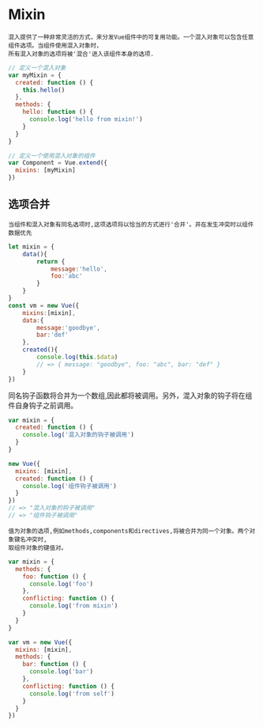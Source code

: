 # Mixin

    混入提供了一种非常灵活的方式，来分发Vue组件中的可复用功能。一个混入对象可以包含任意组件选项。当组件使用混入对象时，
    所有混入对象的选项将被'混合'进入该组件本身的选项.
```js
// 定义一个混入对象
var myMixin = {
  created: function () {
    this.hello()
  },
  methods: {
    hello: function () {
      console.log('hello from mixin!')
    }
  }
}

// 定义一个使用混入对象的组件
var Component = Vue.extend({
  mixins: [myMixin]
})
```

## 选项合并
    
    当组件和混入对象有同名选项时,这项选项将以恰当的方式进行'合并'。并在发生冲突时以组件数据优先
```js
let mixin = {
    data(){
        return {
            message:'hello',
            foo:'abc'
        }
    }   
}
const vm = new Vue({
    mixins:[mixin],
    data:{
        message:'goodbye',
        bar:'def'
    },
    created(){
        console.log(this.$data)
        // => { message: "goodbye", foo: "abc", bar: "def" }
    }
})
```
   同名钩子函数将合并为一个数组,因此都将被调用。另外，混入对象的钩子将在组件自身钩子之前调用。
```js
var mixin = {
  created: function () {
    console.log('混入对象的钩子被调用')
  }
}

new Vue({
  mixins: [mixin],
  created: function () {
    console.log('组件钩子被调用')
  }
})
// => "混入对象的钩子被调用"
// => "组件钩子被调用"
```
    
    值为对象的选项,例如methods,components和directives,将被合并为同一个对象。两个对象键名冲突时,
    取组件对象的键值对。
```js
var mixin = {
  methods: {
    foo: function () {
      console.log('foo')
    },
    conflicting: function () {
      console.log('from mixin')
    }
  }
}

var vm = new Vue({
  mixins: [mixin],
  methods: {
    bar: function () {
      console.log('bar')
    },
    conflicting: function () {
      console.log('from self')
    }
  }
})
```
    
    
    
    
    
    
    
    
    
    
    
    
    
    
    
    
    
    
    
    